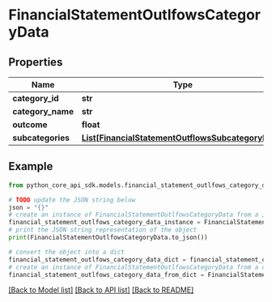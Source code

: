 # FinancialStatementOutlfowsCategoryData


## Properties

Name | Type | Description | Notes
------------ | ------------- | ------------- | -------------
**category_id** | **str** |  | 
**category_name** | **str** |  | 
**outcome** | **float** |  | 
**subcategories** | [**List[FinancialStatementOutflowsSubcategoryData]**](FinancialStatementOutflowsSubcategoryData.md) |  | 

## Example

```python
from python_core_api_sdk.models.financial_statement_outlfows_category_data import FinancialStatementOutlfowsCategoryData

# TODO update the JSON string below
json = "{}"
# create an instance of FinancialStatementOutlfowsCategoryData from a JSON string
financial_statement_outlfows_category_data_instance = FinancialStatementOutlfowsCategoryData.from_json(json)
# print the JSON string representation of the object
print(FinancialStatementOutlfowsCategoryData.to_json())

# convert the object into a dict
financial_statement_outlfows_category_data_dict = financial_statement_outlfows_category_data_instance.to_dict()
# create an instance of FinancialStatementOutlfowsCategoryData from a dict
financial_statement_outlfows_category_data_from_dict = FinancialStatementOutlfowsCategoryData.from_dict(financial_statement_outlfows_category_data_dict)
```
[[Back to Model list]](../README.md#documentation-for-models) [[Back to API list]](../README.md#documentation-for-api-endpoints) [[Back to README]](../README.md)


